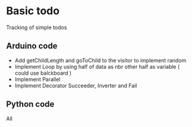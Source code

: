 # Basic todo

Tracking of simple todos

## Arduino code

- Add getChildLength and goToChild to the visitor to implement random 
- Implement Loop by using half of data as nbr other half as variable ( could use balckboard )
- Implement Parallel
- Implement Decorator Succeeder, Inverter and Fail

## Python code

All